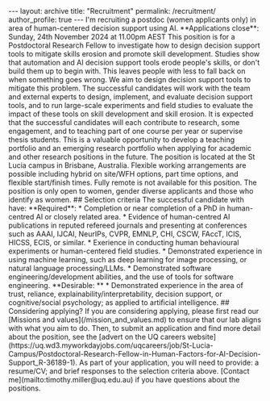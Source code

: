 <!-- I currently have no positions available.--!>

---
layout: archive
title: "Recruitment"
permalink: /recruitment/
author_profile: true
---

I'm recruiting a postdoc (women applicants only) in area of human-centered decision support using AI.

**Applications close**: Sunday, 24th November 2024 at 11.00pm AEST

This position is for a Postdoctoral Research Fellow to investigate how to design decision support tools to mitigate skills erosion and promote skill development. Studies show that automation and AI decision support tools erode people's skills, or don't build them up to begin with. This leaves people with less to fall back on when something goes wrong. We aim to design decision support tools to mitigate this problem.

The successful candidates will work with the team and external experts to design, implement, and evaluate decision support tools, and to run large-scale experiments and field studies to evaluate the impact of these tools on skill development and skill erosion. 

It is expected that the successful candidates will each contribute to research, some engagement, and to teaching part of one course per year or supervise thesis students. This is a valuable opportunity to develop a teaching portfolio and an emerging research portfolio when applying for academic and other research positions in the future.

The position is located at the St Lucia campus in Brisbane, Australia. Flexible working arrangements are possible including hybrid on site/WFH options, part time options, and flexible start/finish times. Fully remote is not available for this position.

The position is only open to women, gender diverse applicants and those who identify as women.

## Selection criteria

The successful candidate with have:

**Required**:

* Completion or near completion of a PhD in human-centred AI or closely related area.

* Evidence of human-centred AI publications in reputed refereed journals and presenting at conferences such as AAAI, IJCAI, NeurIPs, CVPR, EMNLP, CHI, CSCW, FAccT, ICIS, HICSS, ECIS, or similar.

* Exerience in conducting human behavioural experiments or human-centered field studies.

* Demonstrated experience in using machine learning, such as deep learning for image processing, or natural language processing/LLMs.

* Demonstrated software engineering/development abilities, and the use of tools for software engineering.

**Desirable: **

* Demonstrated experience in the area of trust, reliance, explainability/interpretability, decision support, or cognitive/social psychology; as applied to artificial intelligence.

## Considering applying?

If you are considering applying, please first read our [Missions and values](/mission_and_values.md) to ensure that our lab aligns with what you aim to do.

Then, to submit an application and find more detail about the position, see the [advert on the UQ careers website](https://uq.wd3.myworkdayjobs.com/uqcareers/job/St-Lucia-Campus/Postdoctoral-Research-Fellow-in-Human-Factors-for-AI-Decision-Support_R-36189-1).

As part of your application, you will need to provide: a resume/CV; and brief responses to the selection criteria above.

[Contact me](mailto:timothy.miller@uq.edu.au) if you have questions about the positions.

